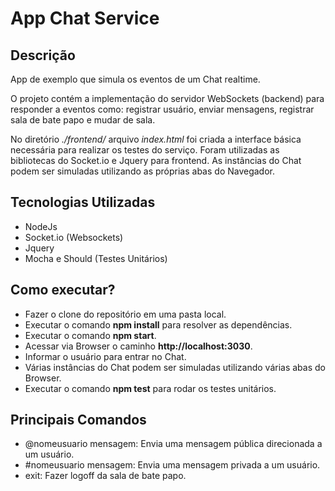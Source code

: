 # App Chat Service

## Descrição
App de exemplo que simula os eventos de um Chat realtime. 

O projeto contém a implementação do servidor WebSockets (backend) para responder a eventos como: registrar usuário, enviar mensagens, registrar sala de bate papo e mudar de sala.

No diretório *./frontend/* arquivo *index.html* foi criada a interface básica necessária para realizar os testes do serviço. Foram utilizadas as bibliotecas do Socket.io e Jquery para frontend. As instâncias do Chat podem ser simuladas utilizando as próprias abas do Navegador.

## Tecnologias Utilizadas
  - NodeJs
  - Socket.io (Websockets)
  - Jquery
  - Mocha e Should (Testes Unitários)

## Como executar?
  - Fazer o clone do repositório em uma pasta local.
  - Executar o comando **npm install** para resolver as dependências.
  - Executar o comando **npm start**.
  - Acessar via Browser o caminho **http://localhost:3030**.
  - Informar o usuário para entrar no Chat.
  - Várias instâncias do Chat podem ser simuladas utilizando várias abas do Browser.
  - Executar o comando **npm test** para rodar os testes unitários.

## Principais Comandos
  - @nomeusuario mensagem: Envia uma mensagem pública direcionada a um usuário.
  - #nomeusuario mensagem: Envia uma mensagem privada a um usuário.
  - exit: Fazer logoff da sala de bate papo.
